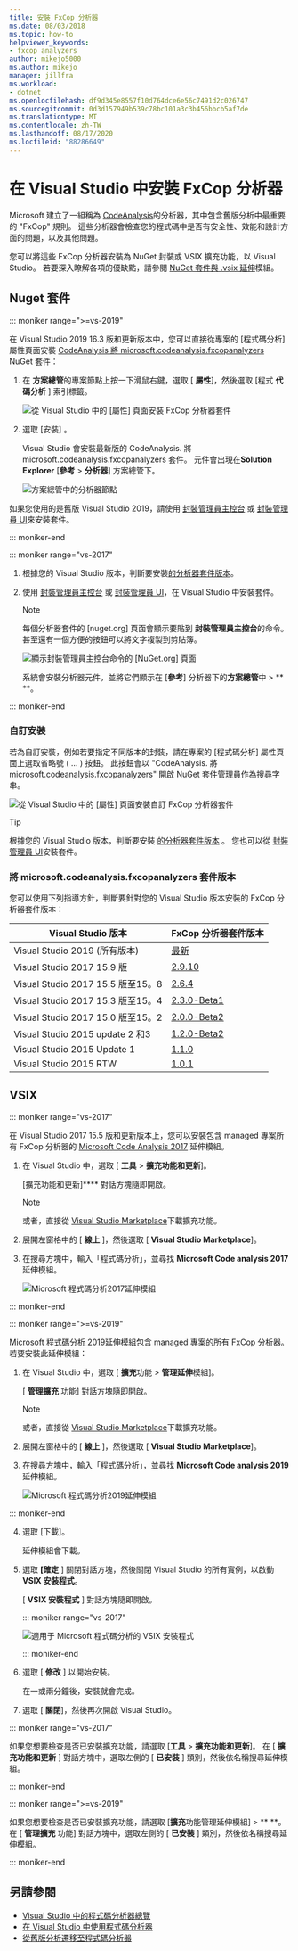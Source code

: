 ```yaml
---
title: 安裝 FxCop 分析器
ms.date: 08/03/2018
ms.topic: how-to
helpviewer_keywords:
- fxcop analyzers
author: mikejo5000
ms.author: mikejo
manager: jillfra
ms.workload:
- dotnet
ms.openlocfilehash: df9d345e8557f10d764dce6e56c7491d2c026747
ms.sourcegitcommit: 0d3d157949b539c78bc101a3c3b456bbcb5af7de
ms.translationtype: MT
ms.contentlocale: zh-TW
ms.lasthandoff: 08/17/2020
ms.locfileid: "88286649"
---
```

# <a name="install-fxcop-analyzers-in-visual-studio"></a>在 Visual Studio 中安裝 FxCop 分析器

Microsoft 建立了一組稱為 [CodeAnalysis](https://www.nuget.org/packages/Microsoft.CodeAnalysis.FxCopAnalyzers)的分析器，其中包含舊版分析中最重要的 "FxCop" 規則。 這些分析器會檢查您的程式碼中是否有安全性、效能和設計方面的問題，以及其他問題。

您可以將這些 FxCop 分析器安裝為 NuGet 封裝或 VSIX 擴充功能，以 Visual Studio。 若要深入瞭解各項的優缺點，請參閱 [NuGet 套件與 .vsix 延伸](roslyn-analyzers-overview.md#nuget-package-versus-vsix-extension)模組。

## <a name="nuget-package"></a>Nuget 套件

::: moniker range=">=vs-2019"

在 Visual Studio 2019 16.3 版和更新版本中，您可以直接從專案的 [程式碼分析] 屬性頁面安裝 [CodeAnalysis 將 microsoft.codeanalysis.fxcopanalyzers](https://www.nuget.org/packages/Microsoft.CodeAnalysis.FxCopAnalyzers) NuGet 套件：

1. 在 **方案總管**的專案節點上按一下滑鼠右鍵，選取 [ **屬性**]，然後選取 [程式 **代碼分析** ] 索引標籤。

   ![從 Visual Studio 中的 [屬性] 頁面安裝 FxCop 分析器套件](media/install-fxcop-properties-page.png)

2. 選取 [安裝]  。

   Visual Studio 會安裝最新版的 CodeAnalysis. 將 microsoft.codeanalysis.fxcopanalyzers 套件。 元件會出現在**Solution Explorer** [**參考**  >  **分析器**] 方案總管下。

   ![方案總管中的分析器節點](media/solution-explorer-analyzers-node.png)

如果您使用的是舊版 Visual Studio 2019，請使用 [封裝管理員主控台](/nuget/quickstart/install-and-use-a-package-in-visual-studio#package-manager-console) 或 [封裝管理員 UI](/nuget/quickstart/install-and-use-a-package-in-visual-studio#package-manager-console)來安裝套件。

::: moniker-end

::: moniker range="vs-2017"

1. 根據您的 Visual Studio 版本，判斷要安裝[的分析器套件版本](#fxcopanalyzers-package-versions)。

2. 使用 [封裝管理員主控台](/nuget/quickstart/install-and-use-a-package-in-visual-studio#package-manager-console) 或 [封裝管理員 UI](/nuget/quickstart/install-and-use-a-package-in-visual-studio#package-manager-console)，在 Visual Studio 中安裝套件。

   > [!NOTE]
   > 每個分析器套件的 [nuget.org] 頁面會顯示要貼到 **封裝管理員主控台**的命令。 甚至還有一個方便的按鈕可以將文字複製到剪貼簿。
   >
   > ![顯示封裝管理員主控台命令的 [NuGet.org] 頁面](media/nuget-package-manager-command.png)

   系統會安裝分析器元件，並將它們顯示在 [**參考**] 分析器下的**方案總管**中 > ** **。

::: moniker-end

### <a name="custom-installation"></a>自訂安裝

若為自訂安裝，例如若要指定不同版本的封裝，請在專案的 [程式碼分析] 屬性頁面上選取省略號 ( ... ) 按鈕。 此按鈕會以 "CodeAnalysis. 將 microsoft.codeanalysis.fxcopanalyzers" 開啟 NuGet 套件管理員作為搜尋字串。

![從 Visual Studio 中的 [屬性] 頁面安裝自訂 FxCop 分析器套件](media/install-fxcop-properties-page-ellipsis.png)

> [!TIP]
> 根據您的 Visual Studio 版本，判斷要安裝 [的分析器套件版本](#fxcopanalyzers-package-versions) 。 您也可以從 [封裝管理員 UI](/nuget/quickstart/install-and-use-a-package-in-visual-studio#package-manager-console)安裝套件。

### <a name="fxcopanalyzers-package-versions"></a>將 microsoft.codeanalysis.fxcopanalyzers 套件版本

您可以使用下列指導方針，判斷要針對您的 Visual Studio 版本安裝的 FxCop 分析器套件版本：

| Visual Studio 版本 | FxCop 分析器套件版本 |
| - | - |
| Visual Studio 2019 (所有版本)  | [最新](https://www.nuget.org/packages/Microsoft.CodeAnalysis.FxCopAnalyzers/) | 
| Visual Studio 2017 15.9 版 | [2.9.10](https://www.nuget.org/packages/Microsoft.CodeAnalysis.FxCopAnalyzers/2.9.10) |
| Visual Studio 2017 15.5 版至15。8 | [2.6.4](https://www.nuget.org/packages/Microsoft.CodeAnalysis.FxCopAnalyzers/2.6.4) |
| Visual Studio 2017 15.3 版至15。4 | [2.3.0-Beta1](https://www.nuget.org/packages/Microsoft.CodeAnalysis.FxCopAnalyzers/2.3.0-beta1) |
| Visual Studio 2017 15.0 版至15。2 | [2.0.0-Beta2](https://www.nuget.org/packages/Microsoft.CodeAnalysis.FxCopAnalyzers/2.0.0-beta2) |
| Visual Studio 2015 update 2 和3 | [1.2.0-Beta2](https://www.nuget.org/packages/Microsoft.CodeAnalysis.FxCopAnalyzers/1.2.0-beta2) |
| Visual Studio 2015 Update 1 | [1.1.0](https://www.nuget.org/packages/Microsoft.CodeAnalysis.FxCopAnalyzers/1.1.0) |
| Visual Studio 2015 RTW | [1.0.1](https://www.nuget.org/packages/Microsoft.CodeAnalysis.FxCopAnalyzers/1.0.1) |

## <a name="vsix"></a>VSIX

::: moniker range="vs-2017"

在 Visual Studio 2017 15.5 版和更新版本上，您可以安裝包含 managed 專案所有 FxCop 分析器的 [Microsoft Code Analysis 2017](https://marketplace.visualstudio.com/items?itemName=VisualStudioPlatformTeam.MicrosoftCodeAnalysis2017) 延伸模組。

1. 在 Visual Studio 中，選取 [ **工具** > **擴充功能和更新**]。

   [擴充功能和更新]**** 對話方塊隨即開啟。

   > [!NOTE]
   > 或者，直接從 [Visual Studio Marketplace](https://marketplace.visualstudio.com/items?itemName=VisualStudioPlatformTeam.MicrosoftCodeAnalysis2017)下載擴充功能。

2. 展開左窗格中的 [ **線上** ]，然後選取 [ **Visual Studio Marketplace**]。

3. 在搜尋方塊中，輸入「程式碼分析」，並尋找 **Microsoft Code analysis 2017** 延伸模組。

   ![Microsoft 程式碼分析2017延伸模組](media/extensions-and-updates-code-analysis.png)

::: moniker-end

::: moniker range=">=vs-2019"

[Microsoft 程式碼分析 2019](https://marketplace.visualstudio.com/items?itemName=VisualStudioPlatformTeam.MicrosoftCodeAnalysis2019)延伸模組包含 managed 專案的所有 FxCop 分析器。 若要安裝此延伸模組：

1. 在 Visual Studio 中，選取 [ **擴充**功能 > **管理延伸**模組]。

   [ **管理擴充** 功能] 對話方塊隨即開啟。

   > [!NOTE]
   > 或者，直接從 [Visual Studio Marketplace](https://marketplace.visualstudio.com/items?itemName=VisualStudioPlatformTeam.MicrosoftCodeAnalysis2019)下載擴充功能。

2. 展開左窗格中的 [ **線上** ]，然後選取 [ **Visual Studio Marketplace**]。

3. 在搜尋方塊中，輸入「程式碼分析」，並尋找 **Microsoft Code analysis 2019** 延伸模組。

   ![Microsoft 程式碼分析2019延伸模組](media/manage-extensions-code-analysis.png)

::: moniker-end

4. 選取 [下載]。

   延伸模組會下載。

5. 選取 **[確定** ] 關閉對話方塊，然後關閉 Visual Studio 的所有實例，以啟動 **VSIX 安裝程式**。

   [ **VSIX 安裝程式** ] 對話方塊隨即開啟。

   ::: moniker range="vs-2017"

   ![適用于 Microsoft 程式碼分析的 VSIX 安裝程式](media/vsix-installer-code-analysis.png)

   ::: moniker-end

6. 選取 [ **修改** ] 以開始安裝。

   在一或兩分鐘後，安裝就會完成。

7. 選取 [ **關閉**]，然後再次開啟 Visual Studio。

::: moniker range="vs-2017"

如果您想要檢查是否已安裝擴充功能，請選取 [**工具**  >  **擴充功能和更新**]。 在 [ **擴充功能和更新** ] 對話方塊中，選取左側的 [ **已安裝** ] 類別，然後依名稱搜尋延伸模組。

::: moniker-end

::: moniker range=">=vs-2019"

如果您想要檢查是否已安裝擴充功能，請選取 [**擴充**功能管理延伸模組]  >  ** **。 在 [ **管理擴充** 功能] 對話方塊中，選取左側的 [ **已安裝** ] 類別，然後依名稱搜尋延伸模組。

::: moniker-end

## <a name="see-also"></a>另請參閱

- [Visual Studio 中的程式碼分析器總覽](../code-quality/roslyn-analyzers-overview.md)
- [在 Visual Studio 中使用程式碼分析器](../code-quality/use-roslyn-analyzers.md)
- [從舊版分析遷移至程式碼分析器](../code-quality/migrate-from-legacy-analysis-to-fxcop-analyzers.md)
